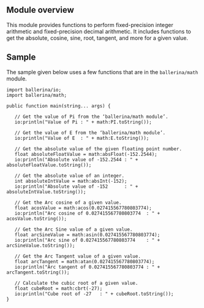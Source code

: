 ## Module overview

This module provides functions to perform fixed-precision integer arithmetic and fixed-precision decimal arithmetic. It includes functions to get the absolute, cosine, sine, root, tangent, and more for a given value.

## Sample
The sample given below uses a few functions that are in the `ballerina/math` module.

```ballerina
import ballerina/io;
import ballerina/math;

public function main(string... args) {

   // Get the value of Pi from the ‘ballerina/math module’.
   io:println("Value of Pi : " + math:PI.toString());

   // Get the value of E from the ‘ballerina/math module’.
   io:println("Value of E  : " + math:E.toString());

   // Get the absolute value of the given floating point number. 
   float absoluteFloatValue = math:absFloat(-152.2544);
   io:println("Absolute value of -152.2544 : " + absoluteFloatValue.toString());

   // Get the absolute value of an integer.
   int absoluteIntValue = math:absInt(-152);
   io:println("Absolute value of -152      : " + absoluteIntValue.toString());

   // Get the Arc cosine of a given value.
   float acosValue = math:acos(0.027415567780803774);
   io:println("Arc cosine of 0.027415567780803774  : " + acosValue.toString());

   // Get the Arc Sine value of a given value.
   float arcSineValue = math:asin(0.027415567780803774);
   io:println("Arc sine of 0.027415567780803774    : " + arcSineValue.toString());

   // Get the Arc Tangent value of a given value.
   float arcTangent = math:atan(0.027415567780803774);
   io:println("Arc tangent of 0.027415567780803774 : " + arcTangent.toString());

   // Calculate the cubic root of a given value.
   float cubeRoot = math:cbrt(-27);
   io:println("Cube root of -27   : " + cubeRoot.toString());
}
```
